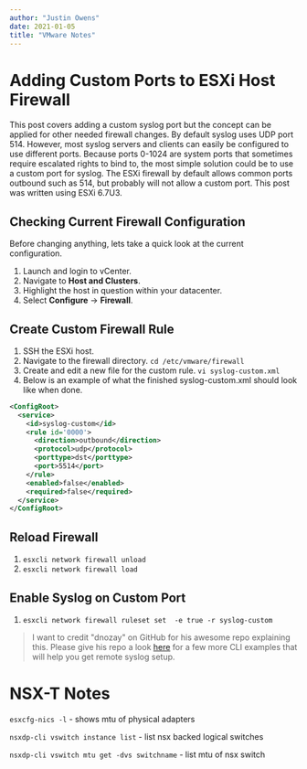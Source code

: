 ```yaml
---
author: "Justin Owens"
date: 2021-01-05
title: "VMware Notes"
---
```


# Adding Custom Ports to ESXi Host Firewall

This post covers adding a custom syslog port but the concept can be applied for other needed firewall changes.  By default syslog uses UDP port 514.  However, most syslog servers and clients can easily be configured to use different ports.  Because ports 0-1024 are system ports that sometimes require escalated rights to bind to, the most simple solution could be to use a custom port for syslog.  The ESXi firewall by default allows common ports outbound such as 514, but probably will not allow a custom port.  This post was written using ESXi 6.7U3.


## Checking Current Firewall Configuration

Before changing anything, lets take a quick look at the current configuration.
1. Launch and login to vCenter.
2. Navigate to **Host and Clusters**.
3. Highlight the host in question within your datacenter.
4. Select **Configure** -> **Firewall**.

## Create Custom Firewall Rule
1. SSH the ESXi host.
2. Navigate to the firewall directory.
`cd /etc/vmware/firewall`
3. Create and edit a new file for the custom rule.
`vi syslog-custom.xml`
4. Below is an example of what the finished syslog-custom.xml should look like when done.
```xml
<ConfigRoot>
  <service>
    <id>syslog-custom</id>
    <rule id='0000'>
      <direction>outbound</direction>
      <protocol>udp</protocol>
      <porttype>dst</porttype>
      <port>5514</port>
    </rule>
    <enabled>false</enabled>
    <required>false</required>
  </service>
</ConfigRoot>
```

## Reload Firewall
1. `esxcli network firewall unload`
2. `esxcli network firewall load`

## Enable Syslog on Custom Port
1. `esxcli network firewall ruleset set  -e true -r syslog-custom`



> I want to credit "dnozay" on GitHub for his awesome repo explaining this.  Please give his repo a look [here](https://gist.github.com/dnozay/9352804) for a few more CLI examples that will help you get remote syslog setup.


# NSX-T Notes
  
  
`esxcfg-nics -l`  - shows mtu of physical adapters

`nsxdp-cli vswitch instance list` - list nsx backed logical switches

`nsxdp-cli vswitch mtu get -dvs switchname`  - list mtu of nsx switch

